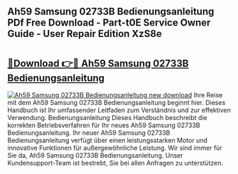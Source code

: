 ## Ah59 Samsung 02733B Bedienungsanleitung PDf Free Download - Part-t0E Service Owner Guide - User Repair Edition XzS8e

# <h2><a href="http://df53acb.blite.top/?on=Ah59+Samsung+02733B+Bedienungsanleitung">🔗Download 👉🔴 Ah59 Samsung 02733B Bedienungsanleitung</a></h2>

[![Ah59 Samsung 02733B Bedienungsanleitung new download](https://i.imgur.com/lujVjoI.png)](http://df53acb.blite.top/?on=Ah59+Samsung+02733B+Bedienungsanleitung)
Ihre Reise mit dem Ah59 Samsung 02733B Bedienungsanleitung beginnt hier. Dieses Handbuch ist Ihr umfassender Leitfaden zum Verständnis und zur effektiven Verwendung. Bedienungsanleitung Dieses Handbuch beschreibt die korrekten Betriebsverfahren für Ihr neues Ah59 Samsung 02733B Bedienungsanleitung. Ihr neuer Ah59 Samsung 02733B Bedienungsanleitung verfügt über einen leistungsstarken Motor und innovative Funktionen für außergewöhnliche Leistung. Wir sind immer für Sie da, Ah59 Samsung 02733B Bedienungsanleitung. Unser Kundensupport-Team ist bestrebt, Sie bei allen Anfragen zu unterstützen.
